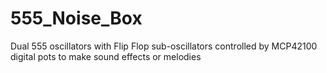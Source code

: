 # 555_Noise_Box
Dual 555 oscillators with Flip Flop sub-oscillators controlled by MCP42100 digital pots to make sound effects or melodies
